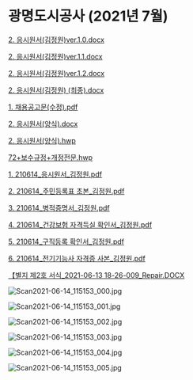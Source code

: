 # 광명도시공사 (2021년 7월)

[2. 응시원서(김정원)ver.1.0.docx](2._%EC%9D%91%EC%8B%9C%EC%9B%90%EC%84%9C(%EA%B9%80%EC%A0%95%EC%9B%90)ver.1.0.docx)

[2. 응시원서(김정원)ver.1.1.docx](2._%EC%9D%91%EC%8B%9C%EC%9B%90%EC%84%9C(%EA%B9%80%EC%A0%95%EC%9B%90)ver.1.1.docx)

[2. 응시원서(김정원)ver.1.2.docx](2._%EC%9D%91%EC%8B%9C%EC%9B%90%EC%84%9C(%EA%B9%80%EC%A0%95%EC%9B%90)ver.1.2.docx)

[2. 응시원서(김정원) (최종).docx](2._%EC%9D%91%EC%8B%9C%EC%9B%90%EC%84%9C(%EA%B9%80%EC%A0%95%EC%9B%90)_(%EC%B5%9C%EC%A2%85).docx)

[1. 채용공고문(수정).pdf](1._%EC%B1%84%EC%9A%A9%EA%B3%B5%EA%B3%A0%EB%AC%B8(%EC%88%98%EC%A0%95).pdf)

[2. 응시원서(양식).docx](2._%EC%9D%91%EC%8B%9C%EC%9B%90%EC%84%9C(%EC%96%91%EC%8B%9D).docx)

[2. 응시원서(양식).hwp](2._%EC%9D%91%EC%8B%9C%EC%9B%90%EC%84%9C(%EC%96%91%EC%8B%9D).hwp)

[72+보수규정+개정전문.hwp](72%EB%B3%B4%EC%88%98%EA%B7%9C%EC%A0%95%EA%B0%9C%EC%A0%95%EC%A0%84%EB%AC%B8.hwp)

[1. 210614_응시원서_김정원.pdf](1._210614_%EC%9D%91%EC%8B%9C%EC%9B%90%EC%84%9C_%EA%B9%80%EC%A0%95%EC%9B%90.pdf)

[2. 210614_주민등록표 초본_김정원.pdf](2._210614_%EC%A3%BC%EB%AF%BC%EB%93%B1%EB%A1%9D%ED%91%9C_%EC%B4%88%EB%B3%B8_%EA%B9%80%EC%A0%95%EC%9B%90.pdf)

[3. 210614_병적증명서_김정원.pdf](3._210614_%EB%B3%91%EC%A0%81%EC%A6%9D%EB%AA%85%EC%84%9C_%EA%B9%80%EC%A0%95%EC%9B%90.pdf)

[4. 210614_건강보험 자격득실 확인서_김정원.pdf](4._210614_%EA%B1%B4%EA%B0%95%EB%B3%B4%ED%97%98_%EC%9E%90%EA%B2%A9%EB%93%9D%EC%8B%A4_%ED%99%95%EC%9D%B8%EC%84%9C_%EA%B9%80%EC%A0%95%EC%9B%90.pdf)

[5. 210614_구직등록 확인서_김정원.pdf](5._210614_%EA%B5%AC%EC%A7%81%EB%93%B1%EB%A1%9D_%ED%99%95%EC%9D%B8%EC%84%9C_%EA%B9%80%EC%A0%95%EC%9B%90.pdf)

[6. 210614_전기기능사 자격증 사본_김정원.pdf](6._210614_%EC%A0%84%EA%B8%B0%EA%B8%B0%EB%8A%A5%EC%82%AC_%EC%9E%90%EA%B2%A9%EC%A6%9D_%EC%82%AC%EB%B3%B8_%EA%B9%80%EC%A0%95%EC%9B%90.pdf)

[【별지 제2호 서식_2021-06-13 18-26-009_Repair.DOCX](%E3%80%90%EB%B3%84%EC%A7%80_%EC%A0%9C2%ED%98%B8_%EC%84%9C%EC%8B%9D_2021-06-13_18-26-009_Repair.docx)

![Scan2021-06-14_115153_000.jpg](Scan2021-06-14_115153_000.jpg)

![Scan2021-06-14_115153_001.jpg](Scan2021-06-14_115153_001.jpg)

![Scan2021-06-14_115153_002.jpg](Scan2021-06-14_115153_002.jpg)

![Scan2021-06-14_115153_003.jpg](Scan2021-06-14_115153_003.jpg)

![Scan2021-06-14_115153_004.jpg](Scan2021-06-14_115153_004.jpg)

![Scan2021-06-14_115153_005.jpg](Scan2021-06-14_115153_005.jpg)